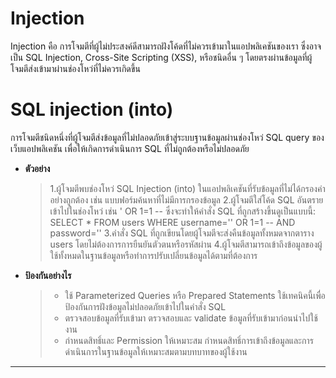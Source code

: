 # Injection

Injection คือ การโจมตีที่ผู้ไม่ประสงค์ดีสามารถฝังโค้ดที่ไม่ควรเข้ามาในแอปพลิเคชันของเรา ซึ่งอาจเป็น SQL Injection, Cross-Site Scripting (XSS), หรือชนิดอื่น ๆ โดยตรงผ่านข้อมูลที่ผู้โจมตีส่งเข้ามาผ่านช่องโหว่ที่ไม่ควรเกิดขึ้น

# SQL injection (into) 

การโจมตีชนิดหนึ่งที่ผู้โจมตีส่งข้อมูลที่ไม่ปลอดภัยเข้าสู่ระบบฐานข้อมูลผ่านช่องโหว่ SQL query ของเว็บแอปพลิเคชัน เพื่อให้เกิดการดำเนินการ SQL ที่ไม่ถูกต้องหรือไม่ปลอดภัย

  - **ตัวอย่าง**
    > 1.ผู้โจมตีพบช่องโหว่ SQL Injection (into) ในแอปพลิเคชันที่รับข้อมูลที่ไม่ได้กรองค่าอย่างถูกต้อง เช่น แบบฟอร์มค้นหาที่ไม่มีการกรองข้อมูล
    > 2.ผู้โจมตีใส่โค้ด SQL อันตรายเข้าไปในช่องโหว่ เช่น ' OR 1=1 -- ซึ่งจะทำให้คำสั่ง SQL ที่ถูกสร้างขึ้นดูเป็นแบบนี้: SELECT * FROM users WHERE username='' OR 1=1 -- AND password=''
    > 3.คำสั่ง SQL ที่ถูกเขียนโดยผู้โจมตีจะส่งคืนข้อมูลทั้งหมดจากตาราง users โดยไม่ต้องการการยืนยันตัวตนหรือรหัสผ่าน
    > 4.ผู้โจมตีสามารถเข้าถึงข้อมูลของผู้ใช้ทั้งหมดในฐานข้อมูลหรือทำการปรับเปลี่ยนข้อมูลได้ตามที่ต้องการ

  - **ป้องกันอย่างไร**
    > - ใช้ Parameterized Queries หรือ Prepared Statements ใช้เทคนิคนี้เพื่อป้องกันการฝังข้อมูลไม่ปลอดภัยเข้าไปในคำสั่ง SQL
    > - ตรวจสอบข้อมูลที่รับเข้ามา ตรวจสอบและ validate ข้อมูลที่รับเข้ามาก่อนนำไปใช้งาน
    > - กำหนดสิทธิ์และ Permission ให้เหมาะสม กำหนดสิทธิ์การเข้าถึงข้อมูลและการดำเนินการในฐานข้อมูลให้เหมาะสมตามบทบาทของผู้ใช้งาน
    
___
